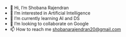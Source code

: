 - 👋 Hi, I’m Shobana Rajendran
- 👀 I’m interested in Artificial Intelligence
- 🌱 I’m currently learning AI and DS
- 💞️ I’m looking to collaborate on Google
- 📫 How to reach me shobanarajendran20@gmail.com

<!---
Shobana101/Shobana101 is a ✨ special ✨ repository because its `README.md` (this file) appears on your GitHub profile.
You can click the Preview link to take a look at your changes.
--->
